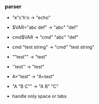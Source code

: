 ### parser
- "e"c'h'o          -> "echo"
- $VAR="abc def"    -> "abc" "def"
- cmd$VAR           -> "cmd" "abc" "def"
- cmd "test string" -> "cmd" "test string"
- ""test""          -> "test"
- ''test''          -> "test"
- A="test"          -> "A=test"
- "A "B C""         -> "A B" "C"

- handle only space or tabs
